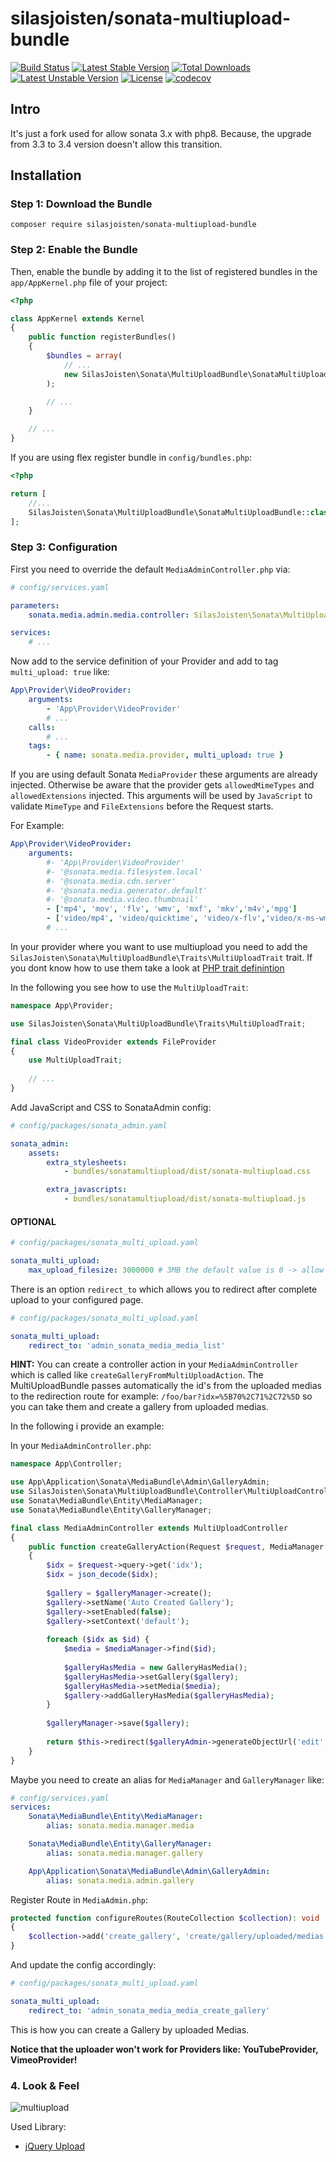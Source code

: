 silasjoisten/sonata-multiupload-bundle
======================================
[![Build Status](https://travis-ci.org/silasjoisten/sonata-multiupload-bundle.svg?branch=master)](https://travis-ci.org/silasjoisten/sonata-multiupload-bundle)
[![Latest Stable Version](https://poser.pugx.org/silasjoisten/sonata-multiupload-bundle/v/stable)](https://packagist.org/packages/silasjoisten/sonata-multiupload-bundle)
[![Total Downloads](https://poser.pugx.org/silasjoisten/sonata-multiupload-bundle/downloads)](https://packagist.org/packages/silasjoisten/sonata-multiupload-bundle)
[![Latest Unstable Version](https://poser.pugx.org/silasjoisten/sonata-multiupload-bundle/v/unstable)](https://packagist.org/packages/silasjoisten/sonata-multiupload-bundle)
[![License](https://poser.pugx.org/silasjoisten/sonata-multiupload-bundle/license)](https://packagist.org/packages/silasjoisten/sonata-multiupload-bundle)
[![codecov](https://codecov.io/gh/silasjoisten/sonata-multiupload-bundle/branch/master/graph/badge.svg)](https://codecov.io/gh/silasjoisten/sonata-multiupload-bundle)

## Intro
It's just a fork used for allow sonata 3.x with php8.
Because, the upgrade from 3.3 to 3.4 version doesn't allow this transition.
## Installation

### Step 1: Download the Bundle

```console
composer require silasjoisten/sonata-multiupload-bundle
```

### Step 2: Enable the Bundle

Then, enable the bundle by adding it to the list of registered bundles
in the `app/AppKernel.php` file of your project:

```php
<?php

class AppKernel extends Kernel
{
    public function registerBundles()
    {
        $bundles = array(
            // ...
            new SilasJoisten\Sonata\MultiUploadBundle\SonataMultiUploadBundle(),
        );

        // ...
    }

    // ...
}
```

If you are using flex register bundle in `config/bundles.php`:
```php 
<?php

return [
    //...
    SilasJoisten\Sonata\MultiUploadBundle\SonataMultiUploadBundle::class => ['all' => true]
];
```

### Step 3: Configuration

First you need to override the default `MediaAdminController.php` via:

```yaml
# config/services.yaml

parameters:
    sonata.media.admin.media.controller: SilasJoisten\Sonata\MultiUploadBundle\Controller\MultiUploadController

services:
    # ...
```

Now add to the service definition of your Provider and add to tag `multi_upload: true` like:

```yaml
App\Provider\VideoProvider:
    arguments:
        - 'App\Provider\VideoProvider'
        # ...
    calls:
        # ...
    tags:
        - { name: sonata.media.provider, multi_upload: true }

```

If you are using default Sonata `MediaProvider` these arguments are already injected.
Otherwise be aware that the provider gets `allowedMimeTypes` and `allowedExtensions` injected.
This arguments will be used by `JavaScript` to validate `MimeType` and `FileExtensions` before the Request starts.

For Example:

```yaml
App\Provider\VideoProvider:
    arguments:
        #- 'App\Provider\VideoProvider'
        #- '@sonata.media.filesystem.local'
        #- '@sonata.media.cdn.server'
        #- '@sonata.media.generator.default'
        #- '@sonata.media.video.thumbnail'
        - ['mp4', 'mov', 'flv', 'wmv', 'mxf', 'mkv','m4v','mpg']
        - ['video/mp4', 'video/quicktime', 'video/x-flv','video/x-ms-wmv','application/mxf','video/x-matroska','video/x-m4v','video/mpeg']
        # ...
```

In your provider where you want to use multiupload you need to add the
`SilasJoisten\Sonata\MultiUploadBundle\Traits\MultiUploadTrait` trait.
If you dont know how to use them take a look at 
[PHP trait definintion](http://php.net/manual/en/language.oop5.traits.php)

In the following you see how to use the `MultiUploadTrait`:
```php
namespace App\Provider;

use SilasJoisten\Sonata\MultiUploadBundle\Traits\MultiUploadTrait;

final class VideoProvider extends FileProvider
{
    use MultiUploadTrait;
    
    // ...
}
```

Add JavaScript and CSS to SonataAdmin config:
```yaml
# config/packages/sonata_admin.yaml

sonata_admin:
    assets:
        extra_stylesheets:
            - bundles/sonatamultiupload/dist/sonata-multiupload.css

        extra_javascripts:
            - bundles/sonatamultiupload/dist/sonata-multiupload.js
```

#### OPTIONAL

```yaml
# config/packages/sonata_multi_upload.yaml

sonata_multi_upload:
    max_upload_filesize: 3000000 # 3MB the default value is 0 -> allow every size
```

There is an option `redirect_to` which allows you to redirect after complete upload to your configured page.

```yaml
# config/packages/sonata_multi_upload.yaml

sonata_multi_upload:
    redirect_to: 'admin_sonata_media_media_list'
```

**HINT:** You can create a controller action in your `MediaAdminController` which is called like 
`createGalleryFromMultiUploadAction`. The MultiUploadBundle passes automatically the id's from the uploaded medias 
to the redirection route for example: `/foo/bar?idx=%5B70%2C71%2C72%5D` so you can take them and create 
a gallery from uploaded medias.

In the following i provide an example:

In your `MediaAdminController.php`:
```php
namespace App\Controller;

use App\Application\Sonata\MediaBundle\Admin\GalleryAdmin;
use SilasJoisten\Sonata\MultiUploadBundle\Controller\MultiUploadController;
use Sonata\MediaBundle\Entity\MediaManager;
use Sonata\MediaBundle\Entity\GalleryManager;

final class MediaAdminController extends MultiUploadController
{
    public function createGalleryAction(Request $request, MediaManager $mediaManager, GalleryManager $galleryManager, GalleryAdmin $galleryAdmin): RedirectResponse
    {
        $idx = $request->query->get('idx');
        $idx = json_decode($idx);
    
        $gallery = $galleryManager->create();
        $gallery->setName('Auto Created Gallery');
        $gallery->setEnabled(false);
        $gallery->setContext('default');
    
        foreach ($idx as $id) {
            $media = $mediaManager->find($id);
            
            $galleryHasMedia = new GalleryHasMedia();
            $galleryHasMedia->setGallery($gallery);
            $galleryHasMedia->setMedia($media);
            $gallery->addGalleryHasMedia($galleryHasMedia);
        }
    
        $galleryManager->save($gallery);
    
        return $this->redirect($galleryAdmin->generateObjectUrl('edit', $gallery));
    }
}
```

Maybe you need to create an alias for `MediaManager` and `GalleryManager` like:
```yaml
# config/services.yaml
services:
    Sonata\MediaBundle\Entity\MediaManager:
        alias: sonata.media.manager.media

    Sonata\MediaBundle\Entity\GalleryManager:
        alias: sonata.media.manager.gallery

    App\Application\Sonata\MediaBundle\Admin\GalleryAdmin:
        alias: sonata.media.admin.gallery
```


Register Route in `MediaAdmin.php`:

```php
protected function configureRoutes(RouteCollection $collection): void
{
    $collection->add('create_gallery', 'create/gallery/uploaded/medias');
}
```

And update the config accordingly:
```yaml
# config/packages/sonata_multi_upload.yaml

sonata_multi_upload:
    redirect_to: 'admin_sonata_media_media_create_gallery'
```
This is how you can create a Gallery by uploaded Medias.

**Notice that the uploader won't work for Providers like: YouTubeProvider, VimeoProvider!**

### 4. Look & Feel

![multiupload](docs/images/multiupload-bundle.gif)

Used Library: 
* [jQuery Upload](https://github.com/danielm/uploader)

